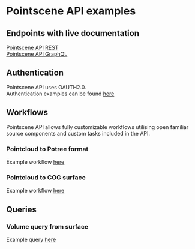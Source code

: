 # Pointscene API examples
## Endpoints with live documentation
[Pointscene API REST](https://api.pointscene.com/api)   
[Pointscene API GraphQL](https://api.pointscene.com/graphql)   

## Authentication
Pointscene API uses OAUTH2.0.   
Authentication examples can be found [here](https://github.com/Pointscene/pointscene-api-examples/blob/main/docs/Authentication.md)

## Workflows
Pointscene API allows fully customizable workflows utilising open familiar source components and custom tasks included in the API.   

### Pointcloud to Potree format
Example workflow [here](https://github.com/Pointscene/pointscene-api-examples/blob/main/docs/PointcloudToPotree.md)   

### Pointcloud to COG surface
Example workflow [here](https://github.com/Pointscene/pointscene-api-examples/blob/main/docs/PointcloudToSurface.md)   

## Queries
### Volume query from surface
Example query [here](https://github.com/Pointscene/pointscene-api-examples/blob/main/docs/QueryVolume.md)   
